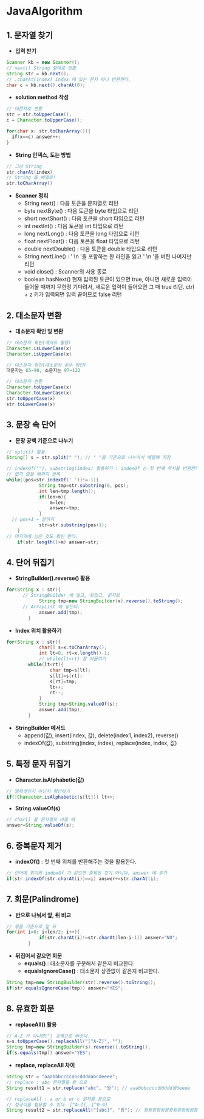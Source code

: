# JavaAlgorithm

## 1. 문자열 찾기

- **입력 받기**

```java
Scanner kb = new Scanner();
// next() String 형태로 반환
String str = kb.next();
// .charAt(index) index 에 있는 문자 하나 반환한다.
char c = kb.next().charAt(0);
```

- **solution method 작성**

```java
// 대문자로 변환
str = str.toUpperCase();
c = Character.toUpperCase();

for(char x: str.toCharArray()){
  if(x==c) answer++;
}
```

- **String 인덱스, 도는 방법**

```java
// 그냥 String
str.charAt(index)
// String 을 배열로!
str.toCharArray()
```

- **Scanner 정리**
  - String next() : 다음 토큰을 문자열로 리턴 
  - byte nextByte() : 다음 토큰을 byte 타입으로 리턴 
  - short nextShort() : 다음 토큰을 short 타입으로 리턴 
  - int nextInt() : 다음 토큰을 int 타입으로 리턴
  - long nextLong() : 다음 토큰을 long 타입으로 리턴 
  - float nextFloat() : 다음 토큰을 float 타입으로 리턴 
  - double nextDouble() : 다음 토큰을 double 타입으로 리턴 
  - String nextLine() : ' \n '을 포함하는 한 라인을 읽고 ' \n '을 버린 나머지만 리턴 
  - void close() : Scanner의 사용 종료
  - boolean hasNext() 
    현재 입력된 토큰이 있으면 true, 아니면 새로운 입력이 들어올 때까지 무한정 기다려서, 새로운 입력이 들어오면 그 때 true 리턴. ctrl + z 키가 입력되면 입력 끝이므로 false 리턴 

## 2. 대소문자 변환

- **대소문자 확인 및 변환**

```java
// 대소문자 확인(메서드 활용)
Character.isLowerCase(x)
Character.isUpperCase(x)

// 대소문자 확인(대소문자 상수 확인)
대문자는 65~90, 소문자는 97~122

// 대소문자 변환
Character.toUpperCase(x)
Character.toLowerCase(x)
str.toUpperCase(x)
str.toLowerCase(x)
```

## 3. 문장 속 단어

- **문장 공백 기준으로 나누기**

```java
// split() 활용
String[] s = str.split(" "); // " "을 기준으로 나누어서 배열에 저장

// indexOf(""), substring(index) 활용하기 : indexOf 는 첫 번째 위치를 반환한다.
// 없지 않을 때까지 반복
while((pos=str.indexOf(' '))!=-1){
			String tmp=str.substring(0, pos);
			int len=tmp.length();
			if(len>m){
				m=len;
				answer=tmp;
			}
  // pos+1 ~ 끝까지
			str=str.substring(pos+1);
    }
// 마지막에 남은 것도 확인 한다.
    if(str.length()>m) answer=str;
```

## 4. 단어 뒤집기

- **StringBuilder().reverse() 활용**

```java
for(String x : str){
      // StringBuilder 에 넣고, 뒤집고, 문자로
			String tmp=new StringBuilder(x).reverse().toString();
      // ArrayList 에 넣는다.
			answer.add(tmp);
		}
```

- **Index 위치 활용하기**

```java
for(String x : str){
			char[] s=x.toCharArray();
			int lt=0, rt=x.length()-1;
			// while(lt<rt) 잘 떠올리기
  		while(lt<rt){
				char tmp=s[lt];
				s[lt]=s[rt];
				s[rt]=tmp;
				lt++;
				rt--;
			}
			String tmp=String.valueOf(s);
			answer.add(tmp);
		}
```

- **StringBuilder 메서드**
  - append(값), insert(index, 값), delete(index1, index2), reverse()
  - indexOf(값), substring(index, index), replace(index, index, 값)

## 5. 특정 문자 뒤집기

- **Character.isAlphabetic(값)**

```java
// 알파벳인지 아닌지 확인하기
if(!Character.isAlphabetic(s[lt])) lt++;
```

- **String.valueOf(s)**

```java
// char[] 를 문자열로 바꿀 때
answer=String.valueOf(s);
```

## 6. 중복문자 제거

- **indexOf()** : 첫 번째 위치를 반환해주는 것을 활용한다.

```java
// 단어에 위치와 indexOf 가 같으면 중복된 것이 아니다. answer 에 추가
if(str.indexOf(str.charAt(i))==i) answer+=str.charAt(i);
```

## 7. 회문(Palindrome)

- **반으로 나눠서 앞, 뒤 비교**

```java
// 몫을 기준으로 앞 뒤
for(int i=0; i<len/2; i++){
			if(str.charAt(i)!=str.charAt(len-i-1)) answer="NO";
		}
```

- **뒤집어서 같으면 회문**
  - **equals()** : 대소문자를 구분해서 같은지 비교한다.
  - **equalsIgnoreCase()** : 대소문자 상관없이 같은지 비교한다.

```java
String tmp=new StringBuilder(str).reverse().toString();
if(str.equalsIgnoreCase(tmp)) answer="YES";
```

## 8. 유효한 회문

- **replaceAll() 활용**

```java
// A-Z 가 아니면(^) 공백으로 바꾼다.
s=s.toUpperCase().replaceAll("[^A-Z]", "");
String tmp=new StringBuilder(s).reverse().toString();
if(s.equals(tmp)) answer="YES";
```

- **replace, replaceAll 차이**

```java
String str = "aaabbbccccabcddddabcdeeee";
// replace : abc 문자열을 왕 으로
String result1 = str.replace("abc", "왕"); // aaabbbcccc왕dddd왕deeee

// replaceAll : a or b or c 문자를 왕으로
// 정규식을 활용할 수 있다. [^A-Z], [^0-9]
String result2 = str.replaceAll("[abc]", "왕"); // 왕왕왕왕왕왕왕왕왕왕왕왕왕dddd왕왕왕deeee

```

